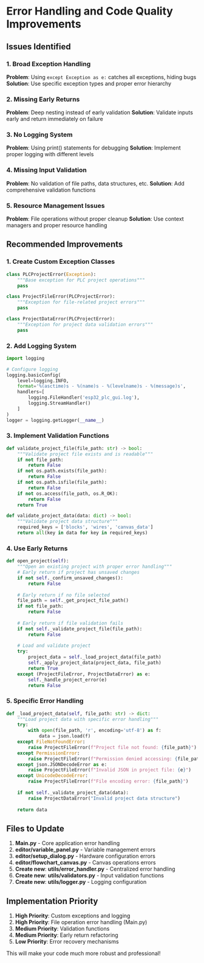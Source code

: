 # Error Handling and Code Quality Improvements

## Issues Identified

### 1. Broad Exception Handling
**Problem**: Using `except Exception as e:` catches all exceptions, hiding bugs
**Solution**: Use specific exception types and proper error hierarchy

### 2. Missing Early Returns
**Problem**: Deep nesting instead of early validation
**Solution**: Validate inputs early and return immediately on failure

### 3. No Logging System
**Problem**: Using print() statements for debugging
**Solution**: Implement proper logging with different levels

### 4. Missing Input Validation
**Problem**: No validation of file paths, data structures, etc.
**Solution**: Add comprehensive validation functions

### 5. Resource Management Issues
**Problem**: File operations without proper cleanup
**Solution**: Use context managers and proper resource handling

## Recommended Improvements

### 1. Create Custom Exception Classes
```python
class PLCProjectError(Exception):
    """Base exception for PLC project operations"""
    pass

class ProjectFileError(PLCProjectError):
    """Exception for file-related project errors"""
    pass

class ProjectDataError(PLCProjectError):
    """Exception for project data validation errors"""
    pass
```

### 2. Add Logging System
```python
import logging

# Configure logging
logging.basicConfig(
    level=logging.INFO,
    format='%(asctime)s - %(name)s - %(levelname)s - %(message)s',
    handlers=[
        logging.FileHandler('esp32_plc_gui.log'),
        logging.StreamHandler()
    ]
)
logger = logging.getLogger(__name__)
```

### 3. Implement Validation Functions
```python
def validate_project_file(file_path: str) -> bool:
    """Validate project file exists and is readable"""
    if not file_path:
        return False
    if not os.path.exists(file_path):
        return False
    if not os.path.isfile(file_path):
        return False
    if not os.access(file_path, os.R_OK):
        return False
    return True

def validate_project_data(data: dict) -> bool:
    """Validate project data structure"""
    required_keys = ['blocks', 'wires', 'canvas_data']
    return all(key in data for key in required_keys)
```

### 4. Use Early Returns
```python
def open_project(self):
    """Open an existing project with proper error handling"""
    # Early return if project has unsaved changes
    if not self._confirm_unsaved_changes():
        return False
    
    # Early return if no file selected
    file_path = self._get_project_file_path()
    if not file_path:
        return False
    
    # Early return if file validation fails
    if not self._validate_project_file(file_path):
        return False
    
    # Load and validate project
    try:
        project_data = self._load_project_data(file_path)
        self._apply_project_data(project_data, file_path)
        return True
    except (ProjectFileError, ProjectDataError) as e:
        self._handle_project_error(e)
        return False
```

### 5. Specific Error Handling
```python
def _load_project_data(self, file_path: str) -> dict:
    """Load project data with specific error handling"""
    try:
        with open(file_path, 'r', encoding='utf-8') as f:
            data = json.load(f)
    except FileNotFoundError:
        raise ProjectFileError(f"Project file not found: {file_path}")
    except PermissionError:
        raise ProjectFileError(f"Permission denied accessing: {file_path}")
    except json.JSONDecodeError as e:
        raise ProjectFileError(f"Invalid JSON in project file: {e}")
    except UnicodeDecodeError:
        raise ProjectFileError(f"File encoding error: {file_path}")
    
    if not self._validate_project_data(data):
        raise ProjectDataError("Invalid project data structure")
    
    return data
```

## Files to Update

1. **Main.py** - Core application error handling
2. **editor/variable_panel.py** - Variable management errors
3. **editor/setup_dialog.py** - Hardware configuration errors
4. **editor/flowchart_canvas.py** - Canvas operations errors
5. **Create new**: **utils/error_handler.py** - Centralized error handling
6. **Create new**: **utils/validators.py** - Input validation functions
7. **Create new**: **utils/logger.py** - Logging configuration

## Implementation Priority

1. **High Priority**: Custom exceptions and logging
2. **High Priority**: File operation error handling (Main.py)
3. **Medium Priority**: Validation functions
4. **Medium Priority**: Early return refactoring
5. **Low Priority**: Error recovery mechanisms

This will make your code much more robust and professional!

